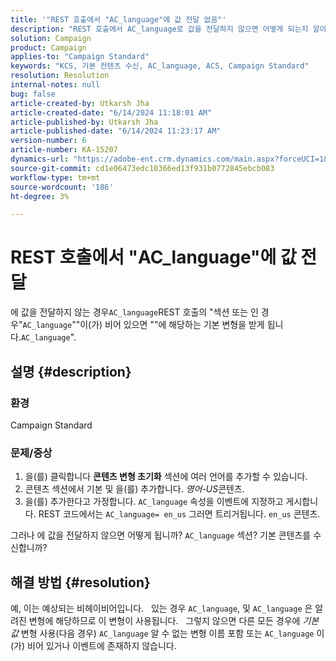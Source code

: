 ```yaml
---
title: '"REST 호출에서 "AC_language"에 값 전달 없음"'
description: "REST 호출에서 AC_language로 값을 전달하지 않으면 어떻게 되는지 알아봅니다. 기본 변형이 사용됩니다."
solution: Campaign
product: Campaign
applies-to: "Campaign Standard"
keywords: "KCS, 기본 컨텐츠 수신, AC_language, ACS, Campaign Standard"
resolution: Resolution
internal-notes: null
bug: false
article-created-by: Utkarsh Jha
article-created-date: "6/14/2024 11:18:01 AM"
article-published-by: Utkarsh Jha
article-published-date: "6/14/2024 11:23:17 AM"
version-number: 6
article-number: KA-15207
dynamics-url: "https://adobe-ent.crm.dynamics.com/main.aspx?forceUCI=1&pagetype=entityrecord&etn=knowledgearticle&id=074d1dc1-3f2a-ef11-840a-000d3a5a67ba"
source-git-commit: cd1e06473edc10366ed13f931b0772845ebcb083
workflow-type: tm+mt
source-wordcount: '186'
ht-degree: 3%

---
```


# REST 호출에서 &quot;AC_language&quot;에 값 전달


에 값을 전달하지 않는 경우`AC_language`REST 호출의 &quot;섹션 또는 인 경우&quot;`AC_language`&quot;&quot;이(가) 비어 있으면 &quot;&quot;에 해당하는 기본 변형을 받게 됩니다.`AC_language`&quot;.

## 설명 {#description}


### <b>환경</b>

Campaign Standard

### <b>문제/증상</b>

1. 을(를) 클릭합니다 <b>콘텐츠 변형 초기화</b> 섹션에 여러 언어를 추가할 수 있습니다.
2. 콘텐츠 섹션에서 기본 및 을(를) 추가합니다. *영어-US*&#x200B;콘텐츠.
3. 을(를) 추가한다고 가정합니다. `AC_language` 속성을 이벤트에 지정하고 게시합니다. REST 코드에서는 `AC_language= en_us` 그러면 트리거됩니다. `en_us` 콘텐츠.


그러나 에 값을 전달하지 않으면 어떻게 됩니까? `AC_language` 섹션? 기본 콘텐츠를 수신합니까?


## 해결 방법 {#resolution}


예, 이는 예상되는 비헤이비어입니다.
 
있는 경우 `AC_language`, 및 `AC_language` 은 알려진 변형에 해당하므로 이 변형이 사용됩니다.
 
그렇지 않으면 다른 모든 경우에 *기본값* 변형 사용(다음 경우) `AC_language` 알 수 없는 변형 이름 포함 또는 `AC_language` 이(가) 비어 있거나 이벤트에 존재하지 않습니다.
